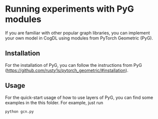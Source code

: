 # Running experiments with PyG modules

If you are familiar with other popular graph libraries, you can implement your own model in CogDL using modules from PyTorch Geometric (PyG).

## Installation
For the installation of PyG, you can follow the instructions from PyG (https://github.com/rusty1s/pytorch_geometric/#installation).

## Usage
For the quick-start usage of how to use layers of PyG, you can find some examples in the this folder.
For example, just run
```bash
python gcn.py
```
